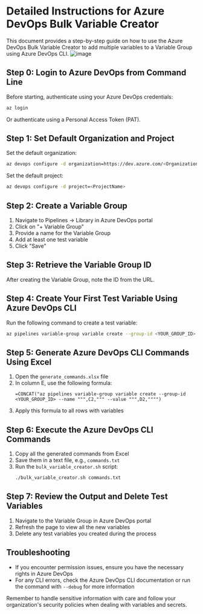 # Detailed Instructions for Azure DevOps Bulk Variable Creator

This document provides a step-by-step guide on how to use the Azure DevOps Bulk Variable Creator to add multiple variables to a Variable Group using Azure DevOps CLI.
![image](https://github.com/user-attachments/assets/9ff7139f-6f30-4af1-a2de-c48a7d1f9379)


## Step 0: Login to Azure DevOps from Command Line

Before starting, authenticate using your Azure DevOps credentials:

```bash
az login
```

Or authenticate using a Personal Access Token (PAT).

## Step 1: Set Default Organization and Project

Set the default organization:

```bash
az devops configure -d organization=https://dev.azure.com/<OrganizationName>
```

Set the default project:

```bash
az devops configure -d project=<ProjectName>
```

## Step 2: Create a Variable Group

1. Navigate to Pipelines → Library in Azure DevOps portal
2. Click on "+ Variable Group"
3. Provide a name for the Variable Group
4. Add at least one test variable
5. Click "Save"

## Step 3: Retrieve the Variable Group ID

After creating the Variable Group, note the ID from the URL.

## Step 4: Create Your First Test Variable Using Azure DevOps CLI

Run the following command to create a test variable:

```bash
az pipelines variable-group variable create --group-id <YOUR_GROUP_ID> --name "Testkey2" --value "Testvalue2"
```

## Step 5: Generate Azure DevOps CLI Commands Using Excel

1. Open the `generate_commands.xlsx` file
2. In column E, use the following formula:
   ```
   =CONCAT("az pipelines variable-group variable create --group-id <YOUR_GROUP_ID> --name """,C2,""" --value """,D2,"""")
   ```
3. Apply this formula to all rows with variables

## Step 6: Execute the Azure DevOps CLI Commands

1. Copy all the generated commands from Excel
2. Save them in a text file, e.g., `commands.txt`
3. Run the `bulk_variable_creator.sh` script:
   ```bash
   ./bulk_variable_creator.sh commands.txt
   ```

## Step 7: Review the Output and Delete Test Variables

1. Navigate to the Variable Group in Azure DevOps portal
2. Refresh the page to view all the new variables
3. Delete any test variables you created during the process

## Troubleshooting

- If you encounter permission issues, ensure you have the necessary rights in Azure DevOps
- For any CLI errors, check the Azure DevOps CLI documentation or run the command with `--debug` for more information

Remember to handle sensitive information with care and follow your organization's security policies when dealing with variables and secrets.
